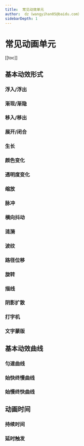 ```yaml
---
title:  常见动效单元
author:  dz（wangyihan05@baidu.com）
sidebarDepth: 1
---
```


# 常见动画单元

[[toc]]

<ani-img :img="'http://yihan.gz.bcebos.com/testa.jpg'" :width="'100px'"/>

## 基本动效形式

### 浮入/浮出

### 渐现/渐隐

### 移入/移出

### 展开/闭合

### 生长

### 颜色变化

### 透明度变化

### 缩放

### 脉冲

### 横向抖动

### 涟漪

### 波纹

### 路径位移

### 旋转

### 描线

### 阴影扩散

### 打字机

### 文字蒙版

## 基本动效曲线

### 匀速曲线

### 始快终慢曲线

### 始慢终快曲线

## 动画时间

### 持续时间

### 延时触发



